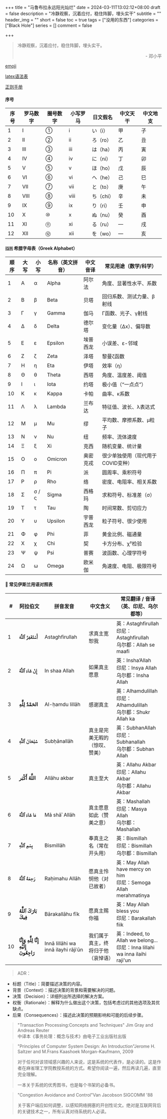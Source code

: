 +++
title = "马鲁布拉永远阳光灿烂"
date = 2024-03-11T13:02:12+08:00
draft = false
description = "冷静观察，沉着应付，稳住阵脚，埋头实干"
subtitle = ""
header_img = ""
short = false
toc = true
tags = ["没用的东西"]
categories = ["Black Hole"]
series = []
comment = false

+++

> 冷静观察，沉着应付，稳住阵脚，埋头实干。
> <p align="right">- 邓小平</p>

[emoji](https://gohugo.io/quick-reference/emojis/)

[latex语法表](https://www.cmor-faculty.rice.edu/~heinken/latex/symbols.pdf)

[正则手册](https://tool.oschina.net/uploads/apidocs/jquery/regexp.html)

#### 序号
| 序号 | 罗马数字 | 圈号数字 | 小写罗马 | 日文假名   | 中文天干 | 中文地支 |
| -- | ---- | ---- | ---- | ------ | ---- | ---- |
| 1  | I    | ①    | i    | い（i）   | 甲    | 子    |
| 2  | II   | ②    | ii   | ろ（ro）  | 乙    | 丑    |
| 3  | III  | ③    | iii  | は（ha）  | 丙    | 寅    |
| 4  | IV   | ④    | iv   | に（ni）  | 丁    | 卯    |
| 5  | V    | ⑤    | v    | ほ（ho）  | 戊    | 辰    |
| 6  | VI   | ⑥    | vi   | へ（he）  | 己    | 巳    |
| 7  | VII  | ⑦    | vii  | と（to）  | 庚    | 午    |
| 8  | VIII | ⑧    | viii | ち（chi） | 辛    | 未    |
| 9  | IX   | ⑨    | ix   | り（ri）  | 壬    | 申    |
| 10 | X    | ⑩    | x    | ぬ（nu）  | 癸    | 酉    |
| 11 | XI   | ⑪    | xi   | る（ru）  | —    | 戌    |
| 12 | XII  | ⑫    | xii  | を（wo）  | —    | 亥    |


#### 🇬🇷 希腊字母表（Greek Alphabet）
| 顺序 | 大写 | 小写    | 名称（英文拼音） | 中文音译 | 常见用途（数学/科学）         |
| -- | -- | ----- | -------- | ---- | ------------------- |
| 1  | Α  | α     | Alpha    | 阿尔法  | 角度、显著性水平、系数         |
| 2  | Β  | β     | Beta     | 贝塔   | 回归系数、测试力量、β射线       |
| 3  | Γ  | γ     | Gamma    | 伽马   | Γ函数、光子、γ射线          |
| 4  | Δ  | δ     | Delta    | 德尔塔  | 变化量（Δx）、偏导数         |
| 5  | Ε  | ε     | Epsilon  | 埃普西龙 | 小误差、ε-邻域            |
| 6  | Ζ  | ζ     | Zeta     | 泽塔   | 黎曼ζ函数               |
| 7  | Η  | η     | Eta      | 伊塔   | 效率（η）               |
| 8  | Θ  | θ     | Theta    | 西塔   | 角度、温度差、阈值           |
| 9  | Ι  | ι     | Iota     | 约塔   | 极小值（“一点点”）          |
| 10 | Κ  | κ     | Kappa    | 卡帕   | 曲率、κ系数              |
| 11 | Λ  | λ     | Lambda   | 兰布达  | 特征值、波长、λ表达式         |
| 12 | Μ  | μ     | Mu       | 缪    | 平均数、摩擦系数、μ粒子        |
| 13 | Ν  | ν     | Nu       | 纽    | 频率、流体速度             |
| 14 | Ξ  | ξ     | Xi       | 克西   | 随机变量、统计量            |
| 15 | Ο  | ο     | Omicron  | 奥密克戎 | 很少单独使用（现代用于COVID变种） |
| 16 | Π  | π     | Pi       | 派    | 圆周率、乘积符号            |
| 17 | Ρ  | ρ     | Rho      | 络    | 密度、电阻率、相关系数         |
| 18 | Σ  | σ / ς | Sigma    | 西格玛  | 求和符号、标准差（σ）         |
| 19 | Τ  | τ     | Tau      | 陶    | 时间常数、剪切应力           |
| 20 | Υ  | υ     | Upsilon  | 宇普西龙 | 粒子符号、很少使用           |
| 21 | Φ  | φ     | Phi      | 菲    | 黄金比例、磁通量            |
| 22 | Χ  | χ     | Chi      | 契    | 卡方分布、χ²检验           |
| 23 | Ψ  | ψ     | Psi      | 普赛   | 波函数、心理学符号           |
| 24 | Ω  | ω     | Omega    | 欧米伽  | 角速度、电阻、极限符号         |

#### 🌙 常见伊斯兰用语对照表
| #  | 阿拉伯文                                             | 拼音发音                                | 中文含义              | 常见翻译 / 音译（英、印尼、乌尔都等）                                                      |
| -- | ------------------------------------------------ | ----------------------------------- | ----------------- | ------------------------------------------------------------------------- |
| 1  | **أَسْتَغْفِرُ ٱللَّٰهَ**                        | Astaghfirullah                      | 求真主宽恕我            | 英：Astaghfirullah<br>印尼：Astaghfirullah<br>乌尔都：Allah se maafi               |
| 2  | **إِنْ شَاءَ ٱللَّٰهُ**                          | In shaa Allah                       | 如果真主愿意            | 英：Insha’Allah<br>印尼：Insya Allah<br>乌尔都：Insha Allah                        |
| 3  | **الحَمْدُ لِلَّٰهِ**                            | Al-ḥamdu lillāh                     | 感谢真主              | 英：Alhamdulillah<br>印尼：Alhamdulillah<br>乌尔都：Shukr Allah ka                 |
| 4  | **سُبْحَانَ ٱللَّٰهِ**                           | Subḥānallāh                         | 真主是完美无暇的（惊叹、赞美）   | 英：SubhanAllah<br>印尼：Subhanallah<br>乌尔都：Subhan Allah                       |
| 5  | **اللَّهُ أَكْبَر**                              | Allāhu akbar                        | 真主至大              | 英：Allahu Akbar<br>印尼：Allahu Akbar<br>乌尔都：Allahu Akbar                     |
| 6  | **مَا شَاءَ ٱللَّٰهُ**                           | Mā shāʾ Allāh                       | 真主愿意如此（赞美之意）      | 英：Mashallah<br>印尼：Masya Allah<br>乌尔都：Mashallah                            |
| 7  | **بِسْمِ ٱللَّٰهِ**                              | Bismillāh                           | 奉真主之名（常在开头用）      | 英：Bismillah<br>印尼：Bismillah<br>乌尔都：Bismillah                              |
| 8  | **رَحِمَهُ ٱللَّٰهُ**                            | Raḥimahu Allāh                      | 愿真主怜悯他（对已故者）      | 英：May Allah have mercy on him<br>印尼：Semoga Allah merahmatinya             |
| 9  | **بَارَكَ ٱللَّٰهُ فِيكَ**                       | Bārakallāhu fīk                     | 愿真主赐你福            | 英：May Allah bless you<br>印尼：Barakallah fiik                               |
| 10 | **إِنَّا لِلَّٰهِ وَإِنَّا إِلَيْهِ رَاجِعُونَ** | Innā lillāhi wa innā ilayhi rājiʿūn | 我们属于真主，终将归于他（哀悼语） | 英：Indeed, to Allah we belong...<br>印尼：Inna lillahi wa inna ilaihi raji'un |


> ADR：
- 标题（Title）：简要描述决策的内容。
- 背景（Context）：描述决策的背景和需要解决的问题。
- 决策（Decision）：详细列出所选择的解决方案。
- 权衡（Rationale）：解释为什么做出这个决策，包括考虑过的其他选项及其优缺点。
- 后果（Consequences）：描述此决策的预期影响和可能的后续步骤。

> "Transaction Processing:Concepts and Techniques" Jim Gray and Andreas Reuter<br>
> 中译本《事务处理：概念与技术》由电子工业出版社出版

>"Principles of Computer System Design: An Introduction"Jerome H. Saltzer and M.Frans Kaashoek Morgan-Kaufmann, 2009
>
>对于任何对该领域感兴趣的人来说，这是系统的代表作，是必读的。这是作者在麻省理工学院教授系统的方式。希望你阅读一遍，然后再读几遍，直至完全理解。
>
>一本关于系统的优秀图书，也是每个书架的必备书。

> "Congestion Avoidance and Control"Van Jacobson SIGCOMM '88
>
> 关于客户端应如何调整，以感知网络拥塞的开创性论文。绝对是互联网背后的关键技术之一，所有认真对待系统的人必读。

